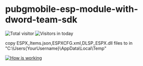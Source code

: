 # pubgmobile-esp-module-with-dword-team-sdk
![Total visitor](https://visitor-count-badge.herokuapp.com/total.svg?repo_id=atiksoftware.pubgmobile-esp-module-with-dword-team-sdk)
![Visitors in today](https://visitor-count-badge.herokuapp.com/today.svg?repo_id=atiksoftware.pubgmobile-esp-module-with-dword-team-sdk)  

copy ESPX_Items.json,ESPXCFG.xml,DLSP_ESPX.dll files to in "C:\Users\{YourUsername}\AppData\Local\Temp"
 
[![How is working](https://img.youtube.com/vi/GBEi2HyNJ2s/maxresdefault.jpg)](https://www.youtube.com/watch?v=GBEi2HyNJ2s)
